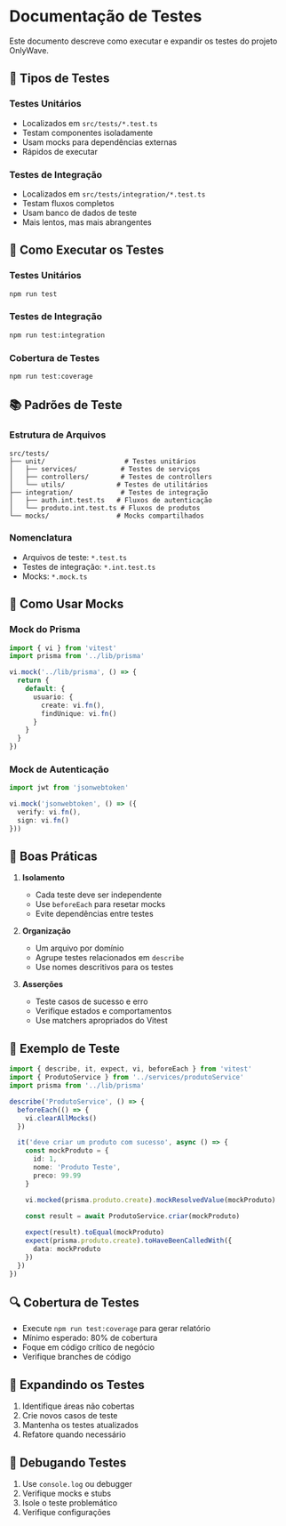 # Documentação de Testes

Este documento descreve como executar e expandir os testes do projeto OnlyWave.

## 🧪 Tipos de Testes

### Testes Unitários
- Localizados em `src/tests/*.test.ts`
- Testam componentes isoladamente
- Usam mocks para dependências externas
- Rápidos de executar

### Testes de Integração
- Localizados em `src/tests/integration/*.test.ts`
- Testam fluxos completos
- Usam banco de dados de teste
- Mais lentos, mas mais abrangentes

## 🚀 Como Executar os Testes

### Testes Unitários
```bash
npm run test
```

### Testes de Integração
```bash
npm run test:integration
```

### Cobertura de Testes
```bash
npm run test:coverage
```

## 📚 Padrões de Teste

### Estrutura de Arquivos
```
src/tests/
├── unit/                    # Testes unitários
│   ├── services/           # Testes de serviços
│   ├── controllers/        # Testes de controllers
│   └── utils/             # Testes de utilitários
├── integration/            # Testes de integração
│   ├── auth.int.test.ts   # Fluxos de autenticação
│   └── produto.int.test.ts # Fluxos de produtos
└── mocks/                 # Mocks compartilhados
```

### Nomenclatura
- Arquivos de teste: `*.test.ts`
- Testes de integração: `*.int.test.ts`
- Mocks: `*.mock.ts`

## 🔧 Como Usar Mocks

### Mock do Prisma
```typescript
import { vi } from 'vitest'
import prisma from '../lib/prisma'

vi.mock('../lib/prisma', () => {
  return {
    default: {
      usuario: {
        create: vi.fn(),
        findUnique: vi.fn()
      }
    }
  }
})
```

### Mock de Autenticação
```typescript
import jwt from 'jsonwebtoken'

vi.mock('jsonwebtoken', () => ({
  verify: vi.fn(),
  sign: vi.fn()
}))
```

## 🎯 Boas Práticas

1. **Isolamento**
   - Cada teste deve ser independente
   - Use `beforeEach` para resetar mocks
   - Evite dependências entre testes

2. **Organização**
   - Um arquivo por domínio
   - Agrupe testes relacionados em `describe`
   - Use nomes descritivos para os testes

3. **Asserções**
   - Teste casos de sucesso e erro
   - Verifique estados e comportamentos
   - Use matchers apropriados do Vitest

## 📝 Exemplo de Teste

```typescript
import { describe, it, expect, vi, beforeEach } from 'vitest'
import { ProdutoService } from '../services/produtoService'
import prisma from '../lib/prisma'

describe('ProdutoService', () => {
  beforeEach(() => {
    vi.clearAllMocks()
  })

  it('deve criar um produto com sucesso', async () => {
    const mockProduto = {
      id: 1,
      nome: 'Produto Teste',
      preco: 99.99
    }

    vi.mocked(prisma.produto.create).mockResolvedValue(mockProduto)

    const result = await ProdutoService.criar(mockProduto)
    
    expect(result).toEqual(mockProduto)
    expect(prisma.produto.create).toHaveBeenCalledWith({
      data: mockProduto
    })
  })
})
```

## 🔍 Cobertura de Testes

- Execute `npm run test:coverage` para gerar relatório
- Mínimo esperado: 80% de cobertura
- Foque em código crítico de negócio
- Verifique branches de código

## 🚧 Expandindo os Testes

1. Identifique áreas não cobertas
2. Crie novos casos de teste
3. Mantenha os testes atualizados
4. Refatore quando necessário

## 🐛 Debugando Testes

1. Use `console.log` ou debugger
2. Verifique mocks e stubs
3. Isole o teste problemático
4. Verifique configurações 